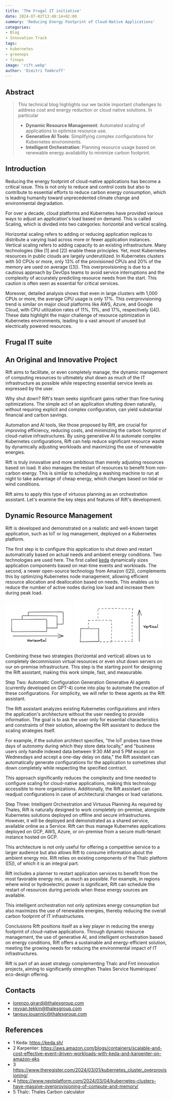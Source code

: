 ```yaml
---
title: 'The Frugal IT initiative'
date: 2024-07-02T13:48:14+02:00
summary: 'Reducing Energy Footprint of Cloud-Native Applications'
categories:
- Blog
- Innovation Track
tags:
- kubernetes
- greenops
- finops
image: 'rift.webp'
author: 'Dimitri Tombroff'
---
```


## Abstract

> This technical blog highlights our we tackle important challenges to address cost and energy reduction or cloud native solutions. In particular
> - **Dynamic Resource Management**: Automated scaling of applications to optimize resource use.
> - **Generative AI Tools**: Simplifying complex configurations for Kubernetes environments.
> - **Intelligent Orchestration**: Planning resource usage based on renewable energy availability to minimize carbon footprint.

## Introduction

Reducing the energy footprint of cloud-native applications has become a critical issue. 
This is not only to reduce and control costs but also to contribute to essential efforts to reduce carbon energy consumption, 
which is leading humanity toward unprecedented climate change and environmental degradation.

For over a decade, cloud platforms and Kubernetes have provided various ways to adjust an application's load based on demand. 
This is called Scaling, which is divided into two categories: horizontal and vertical scaling.

Horizontal scaling refers to adding or reducing application replicas to distribute a varying load across more or fewer application instances.
Vertical scaling refers to adding capacity to an existing infrastructure.
Many technologies (like [1] and [2]) enable these principles. Yet, most Kubernetes resources in public clouds are largely underutilized. 
In Kubernetes clusters with 50 CPUs or more, only 13% of the provisioned CPUs and 20% of the memory are used on average ([3]). 
This overprovisioning is due to a cautious approach by DevOps teams to avoid service interruptions and the complexity of accurately 
predicting resource needs from the start. This caution is often seen as essential for critical services.

Moreover, detailed analysis shows that even in large clusters with 1,000 CPUs or more, the average CPU usage is only 17%. This overprovisioning trend is similar on major cloud platforms like AWS, Azure, and Google Cloud, with CPU utilization rates of 11%, 11%, and 17%, respectively ([4]). 
These data highlight the major challenge of resource optimization in Kubernetes environments, leading to a vast amount of unused but electrically powered resources.

## Frugal IT suite



## An Original and Innovative Project

Rift aims to facilitate, or even completely manage, the dynamic management of computing resources to ultimately 
shut down as much of the IT infrastructure as possible while respecting essential service levels as expressed by the user.

Why shut down? Rift's team seeks significant gains rather than fine-tuning optimizations. The simple act of 
an application shutting down naturally, without requiring explicit and complex configuration, can yield substantial financial and carbon savings.

Automation and AI tools, like those proposed by Rift, are crucial for improving efficiency, reducing costs, and minimizing the carbon footprint of cloud-native infrastructures. By using generative AI to automate complex Kubernetes configurations, Rift can help reduce significant resource waste by dynamically adjusting workloads and maximizing the use of renewable energies.

Rift is truly innovative and more ambitious than merely adjusting resources based on load. It also manages the restart of resources to benefit from non-carbon energy. This is similar to scheduling a washing machine to run at night to take advantage of cheap energy, which changes based on tidal or wind conditions.

Rift aims to apply this type of virtuous planning as an orchestration assistant. Let's examine the key steps and features of Rift's development.

## Dynamic Resource Management

Rift is developed and demonstrated on a realistic and well-known target application, such as IoT or log management, 
deployed on a Kubernetes platform.

The first step is to configure this application to shut down and restart automatically based on actual needs and ambient energy conditions.
Two technologies are used here. The first called [keda](https://keda.sh/) dynamically sizes application components based on real-time events and workloads. 
The second, a newer open-source technology from Amazon ([2]), complements this by optimizing Kubernetes node management, 
allowing efficient resource allocation and deallocation based on needs. This enables us to reduce the number of active nodes during low load and increase them during peak load.

![horizontal scaling](horizontal.png)
![vertical scaling](vertical.png)

Combining these two strategies (horizontal and vertical) allows us to completely decommission virtual resources or even shut down servers on our on-premise infrastructure. This step is the starting point for designing the Rift assistant, making this work simple, fast, and measurable.

Step Two: Automatic Configuration Generation
Generative AI agents (currently developed on GPT-4) come into play to automate the creation of these configurations. For simplicity, we will refer to these agents as the Rift assistant.

The Rift assistant analyzes existing Kubernetes configurations and infers the application's architecture without the user needing to provide information. The goal is to ask the user only for essential characteristics and constraints of their solution, allowing the Rift assistant to deduce the scaling strategies itself.

For example, if the solution architect specifies, "the IoT probes have three days of autonomy during which they store data locally," and "business users only handle indexed data between 9:30 AM and 5 PM except on Wednesdays and accept a one-day delay on data," the Rift assistant can automatically generate configurations for the application to sometimes shut down completely while respecting the specified contract.

This approach significantly reduces the complexity and time needed to configure scaling for cloud-native applications, making this technology accessible to more organizations. Additionally, the Rift assistant can readjust configurations in case of architectural changes or load variations.

Step Three: Intelligent Orchestration and Virtuous Planning
As required by Thales, Rift is naturally designed to work completely on-premise, alongside Kubernetes solutions deployed on offline and secure infrastructures. However, it will be deployed and demonstrated as a shared service, available online as a Service. Rift can thus manage Kubernetes applications deployed on GCP, AWS, Azure, or on-premise from a secure multi-tenant instance hosted on GCP.

This architecture is not only useful for offering a competitive service to a larger audience but also allows Rift to consume information about the ambient energy mix. Rift relies on existing components of the Thalc platform ([5]), of which it is an integral part.

Rift includes a planner to restart application services to benefit from the most favorable energy mix, as much as possible. For example, in regions where wind or hydroelectric power is significant, Rift can schedule the restart of resources during periods when these energy sources are available.

This intelligent orchestration not only optimizes energy consumption but also maximizes the use of renewable energies, thereby reducing the overall carbon footprint of IT infrastructures.

Conclusions
Rift positions itself as a key player in reducing the energy footprint of cloud-native applications. Through dynamic resource management, the use of generative AI, and intelligent orchestration based on energy conditions, Rift offers a sustainable and energy-efficient solution, meeting the growing needs for reducing the environmental impact of IT infrastructures.

Rift is part of an asset strategy complementing Thalc and Fmt innovation projects, aiming to significantly strengthen Thales Service Numériques' eco-design offering.

## Contacts

- lorenzo.girardi@thalesgroup.com
- reyyan.tekkin@thalesgroup.com
- tanguy.jouannic@thalesgroup.com

## References

- 1 Keda: https://keda.sh/
- 2 Karpenter: https://aws.amazon.com/blogs/containers/scalable-and-cost-effective-event-driven-workloads-with-keda-and-karpenter-on-amazon-eks
- 3 https://www.theregister.com/2024/03/01/kubernetes_cluster_overprovisioning/
- 4 https://www.nextplatform.com/2024/03/04/kubernetes-clusters-have-massive-overprovisioning-of-compute-and-memory/
- 5 Thalc: Thales Carbon calculator


